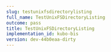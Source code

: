 ```yaml
---
slug: testunixfsdirectorylisting
full_name: TestUnixFSDirectoryListing
outcome: pass
title: TestUnixFSDirectoryListing
implementation_id: kubo-bis
version: dev-44b0eaa-dirty
---
```


